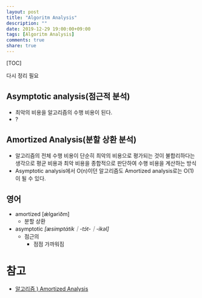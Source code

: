 ```yaml
---
layout: post
title: "Algoritm Analysis"
description: ""
date: 2019-12-29 19:00:00+09:00
tags: [Algoritm Analysis]
comments: true
share: true
---
```


[TOC]



다시 정리 필요



## Asymptotic analysis(점근적 분석)

- 최악의 비용을 알고리즘의 수행 비용이 된다.
- ?





## Amortized Analysis(분할 상환 분석)

- 알고리즘의 전체 수행 비용이 단순히 최악의 비용으로 평가되는 것이 불합리하다는 생각으로 평균 비용과 최악 비용을 종합적으로 판단하여 수행 비용을 계산하는 방식
- Asymptotic analysis에서 O(n)이던 알고리즘도 Amortized analysis로는 O(1)이 될 수 있다.







## 영어

- amortized [ǽlgərìðm]
  - 분할 상환
- asymptotic *[ӕsimptάtik｜-tɔ́t-｜-ikəl]*
  - 점근의
    - 점점 가까워짐





# 참고

- [알고리즘 ) Amortized Analysis](https://zeddios.tistory.com/60)